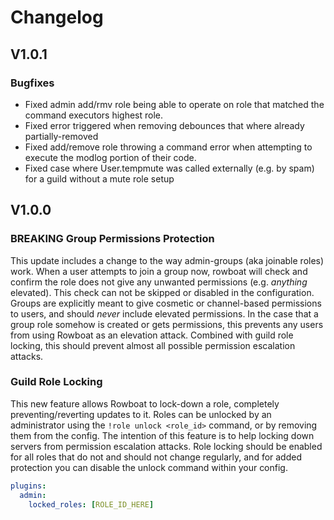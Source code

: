 # Changelog

## V1.0.1

### Bugfixes

- Fixed admin add/rmv role being able to operate on role that matched the command executors highest role.
- Fixed error triggered when removing debounces that where already partially-removed
- Fixed add/remove role throwing a command error when attempting to execute the modlog portion of their code.
- Fixed case where User.tempmute was called externally (e.g. by spam) for a guild without a mute role setup

## V1.0.0

### **BREAKING** Group Permissions Protection

This update includes a change to the way admin-groups (aka joinable roles) work. When a user attempts to join a group now, rowboat will check and confirm the role does not give any unwanted permissions (e.g. _anything_ elevated). This check can not be skipped or disabled in the configuration. Groups are explicitly meant to give cosmetic or channel-based permissions to users, and should _never_ include elevated permissions. In the case that a group role somehow is created or gets permissions, this prevents any users from using Rowboat as an elevation attack. Combined with guild role locking, this should prevent almost all possible permission escalation attacks.

### Guild Role Locking

This new feature allows Rowboat to lock-down a role, completely preventing/reverting updates to it. Roles can be unlocked by an administrator using the `!role unlock <role_id>` command, or by removing them from the config. The intention of this feature is to help locking down servers from permission escalation attacks. Role locking should be enabled for all roles that do not and should not change regularly, and for added protection you can disable the unlock command within your config.

```yaml
plugins:
  admin:
    locked_roles: [ROLE_ID_HERE]
```
